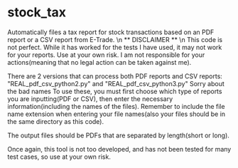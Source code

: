 # stock_tax
Automatically files a tax report for stock transactions based on an PDF report or a CSV report from E-Trade. \n
** DISCLAIMER ** \n
This code is not perfect. While it has worked for the tests I have used, it may not work for your reports. Use at your own risk. I am not responsible for your actions(meaning that no legal action can be taken against me).


There are 2 versions that can process both PDF reports and CSV reports: "REAL_pdf_csv_python2.py" and "REAL_pdf_csv_python3.py"
Sorry about the bad names
To use these, you must first choose which type of reports you are inputting(PDF or CSV), then enter the necessary information(including the names of the files). Remember to include the file name extension when entering your file names(also your files should be in the same directory as this code).

The output files should be PDFs that are separated by length(short or long).

Once again, this tool is not too developed, and has not been tested for many test cases, so use at your own risk.
